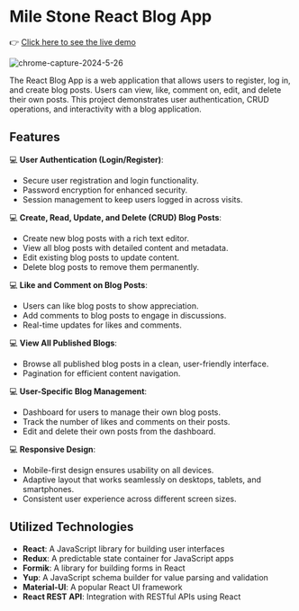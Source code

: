 # Mile Stone React Blog App

👉 [Click here to see the live demo](https://react-blog-app-plum-ten.vercel.app/)

![chrome-capture-2024-5-26](https://github.com/muhammeterl1912/MileStone-React-Blog-app/assets/118777871/48884834-91ab-439f-9c44-be807878596b)

The React Blog App is a web application that allows users to register, log in, and create blog posts. Users can view, like, comment on, edit, and delete their own posts. This project demonstrates user authentication, CRUD operations, and interactivity with a blog application.

## Features

💻 **User Authentication (Login/Register)**:
  - Secure user registration and login functionality.
  - Password encryption for enhanced security.
  - Session management to keep users logged in across visits.

💻 **Create, Read, Update, and Delete (CRUD) Blog Posts**:
  - Create new blog posts with a rich text editor.
  - View all blog posts with detailed content and metadata.
  - Edit existing blog posts to update content.
  - Delete blog posts to remove them permanently.

💻 **Like and Comment on Blog Posts**:
  - Users can like blog posts to show appreciation.
  - Add comments to blog posts to engage in discussions.
  - Real-time updates for likes and comments.

💻 **View All Published Blogs**:
  - Browse all published blog posts in a clean, user-friendly interface.
  - Pagination for efficient content navigation.

💻 **User-Specific Blog Management**:
  - Dashboard for users to manage their own blog posts.
  - Track the number of likes and comments on their posts.
  - Edit and delete their own posts from the dashboard.

💻 **Responsive Design**:
  - Mobile-first design ensures usability on all devices.
  - Adaptive layout that works seamlessly on desktops, tablets, and smartphones.
  - Consistent user experience across different screen sizes.

## Utilized Technologies

- **React**: A JavaScript library for building user interfaces
- **Redux**: A predictable state container for JavaScript apps
- **Formik**: A library for building forms in React
- **Yup**: A JavaScript schema builder for value parsing and validation
- **Material-UI**: A popular React UI framework
- **React REST API**: Integration with RESTful APIs using React
